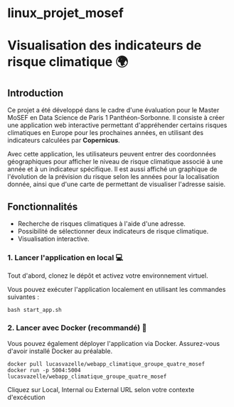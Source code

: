 # linux_projet_mosef

# Visualisation des indicateurs de risque climatique 🌍  

## Introduction  
Ce projet a été développé dans le cadre d'une évaluation pour le Master MoSEF en Data Science de Paris 1 Panthéon-Sorbonne. Il consiste à créer une application web interactive permettant d'appréhender certains risques climatiques en Europe pour les prochaines années, en utilisant des indicateurs calculées par **Copernicus**.  

Avec cette application, les utilisateurs peuvent entrer des coordonnées géographiques pour afficher le niveau de risque climatique associé à une année et à un indicateur spécifique. 
Il est aussi affiché un graphique de l'évolution de la prévision du risque selon les années pour la localisation donnée, ainsi que d'une carte de permettant de visualiser l'adresse saisie. 

## Fonctionnalités  
- Recherche de risques climatiques à l'aide d'une adresse.  
- Possibilité de sélectionner deux indicateurs de risque climatique. 
- Visualisation interactive.  


 
### 1. Lancer l'application en local 💻

Tout d'abord, clonez le dépôt et activez votre environnement virtuel. 
 
Vous pouvez exécuter l'application localement en utilisant les commandes suivantes :  

```
bash start_app.sh

```

### 2. Lancer avec Docker (recommandé) 🐳
Vous pouvez également déployer l'application via Docker. Assurez-vous d'avoir installé Docker au préalable.
```
docker pull lucasvazelle/webapp_climatique_groupe_quatre_mosef
docker run -p 5004:5004 lucasvazelle/webapp_climatique_groupe_quatre_mosef
```
Cliquez sur Local, Internal ou External URL selon votre contexte d'excécution
